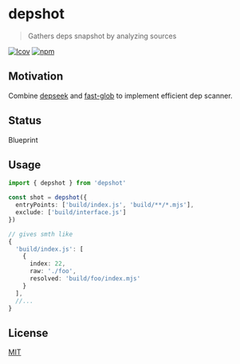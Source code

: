 # depshot
> Gathers deps snapshot by analyzing sources

[![lcov](https://img.shields.io/badge/dynamic/json?url=https%3A%2F%2Fgithub.com%2Fantongolub%2Fmisc%2Freleases%2Fdownload%2Flcov%2Flcov-sum.json&query=%24.scopes.packages_dep_depshot.max&label=lcov&color=brightgreen)](https://github.com/antongolub/misc/releases/download/lcov/lcov.info)
[![npm](https://img.shields.io/npm/v/depshot.svg?&color=white)](https://www.npmjs.com/package/depshot)

## Motivation
Combine [depseek](https://github.com/antongolub/misc/tree/master/packages/dep/depseek) and [fast-glob](https://github.com/mrmlnc/fast-glob) to implement efficient dep scanner. 

## Status
Blueprint

## Usage
```ts
import { depshot } from 'depshot'

const shot = depshot({
  entryPoints: ['build/index.js', 'build/**/*.mjs'],
  exclude: ['build/interface.js']
})

// gives smth like
{
  'build/index.js': [
    {
      index: 22,
      raw: './foo',
      resolved: 'build/foo/index.mjs'
    }
  ],
  //...
}
```

## License
[MIT](./LICENSE)
